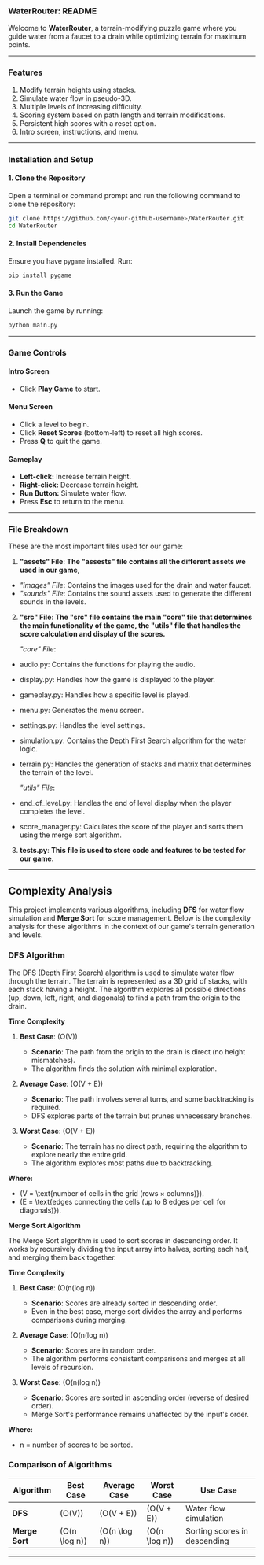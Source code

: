 ### **WaterRouter: README**

Welcome to **WaterRouter**, a terrain-modifying puzzle game where you guide water from a faucet to a drain while optimizing terrain for maximum points. 

---

### **Features**
1. Modify terrain heights using stacks.
2. Simulate water flow in pseudo-3D.
3. Multiple levels of increasing difficulty.
4. Scoring system based on path length and terrain modifications.
5. Persistent high scores with a reset option.
6. Intro screen, instructions, and menu.

---

### **Installation and Setup**

#### **1. Clone the Repository**
Open a terminal or command prompt and run the following command to clone the repository:
```bash
git clone https://github.com/<your-github-username>/WaterRouter.git
cd WaterRouter
```

#### **2. Install Dependencies**
Ensure you have `pygame` installed. Run:
```bash
pip install pygame
```

#### **3. Run the Game**
Launch the game by running:
```bash
python main.py
```

---

### **Game Controls**

#### **Intro Screen**
- Click **Play Game** to start.

#### **Menu Screen**
- Click a level to begin.
- Click **Reset Scores** (bottom-left) to reset all high scores.
- Press **Q** to quit the game.

#### **Gameplay**
- **Left-click:** Increase terrain height.
- **Right-click:** Decrease terrain height.
- **Run Button:** Simulate water flow.
- Press **Esc** to return to the menu.

---

### **File Breakdown**
These are the most important files used for our game:

1) **"assets" File**:
**The "assests" file contains all the different assets we used in our game**,
- *"images" File*: Contains the images used for the drain and water faucet.
- *"sounds" File*: Contains the sound assets used to generate the different sounds in the levels.
2) **"src" File**:
**The "src" file contains the main "core" file that determines the main functionality of the game, the "utils" file that handles the score calculation and display of the scores.**
  
    *"core" File*:
  - audio.py: Contains the functions for playing the audio.
  - display.py: Handles how the game is displayed to the player.
  - gameplay.py: Handles how a specific level is played.
  - menu.py: Generates the menu screen.
  - settings.py: Handles the level settings.
  - simulation.py: Contains the Depth First Search algorithm for the water logic.
  - terrain.py: Handles the generation of stacks and matrix that determines the terrain of the level.

    *"utils" File*:
  - end_of_level.py: Handles the end of level display when the player completes the level.
  - score_manager.py: Calculates the score of the player and sorts them using the merge sort algorithm.
3) **tests.py**:
**This file is used to store code and features to be tested for our game.**

---

## Complexity Analysis

This project implements various algorithms, including **DFS** for water flow simulation and **Merge Sort** for score management. Below is the complexity analysis for these algorithms in the context of our game's terrain generation and levels.

### **DFS Algorithm**

The DFS (Depth First Search) algorithm is used to simulate water flow through the terrain. The terrain is represented as a 3D grid of stacks, with each stack having a height. The algorithm explores all possible directions (up, down, left, right, and diagonals) to find a path from the origin to the drain.

**Time Complexity**
1. **Best Case**: \(O(V)\)
   - **Scenario**: The path from the origin to the drain is direct (no height mismatches).
   - The algorithm finds the solution with minimal exploration.

2. **Average Case**: \(O(V + E)\)
   - **Scenario**: The path involves several turns, and some backtracking is required.
   - DFS explores parts of the terrain but prunes unnecessary branches.

3. **Worst Case**: \(O(V + E)\)
   - **Scenario**: The terrain has no direct path, requiring the algorithm to explore nearly the entire grid.
   - The algorithm explores most paths due to backtracking.

**Where:**
- \(V = \text{number of cells in the grid (rows × columns)}\).
- \(E = \text{edges connecting the cells (up to 8 edges per cell for diagonals)}\).

**Merge Sort Algorithm**

The Merge Sort algorithm is used to sort scores in descending order. It works by recursively dividing the input array into halves, sorting each half, and merging them back together.

**Time Complexity**
1. **Best Case**: \(O(n(log n)\)
   - **Scenario**: Scores are already sorted in descending order.
   - Even in the best case, merge sort divides the array and performs comparisons during merging.

2. **Average Case**: \(O(n(log n)\)
   - **Scenario**: Scores are in random order.
   - The algorithm performs consistent comparisons and merges at all levels of recursion.

3. **Worst Case**: \(O(n(log n)\)
   - **Scenario**: Scores are sorted in ascending order (reverse of desired order).
   - Merge Sort's performance remains unaffected by the input's order.

**Where:**
- n = number of scores to be sorted.


### **Comparison of Algorithms**

| Algorithm       | Best Case       | Average Case    | Worst Case      | Use Case                     |
|------------------|-----------------|-----------------|-----------------|------------------------------|
| **DFS**         | \(O(V)\)        | \(O(V + E)\)    | \(O(V + E)\)    | Water flow simulation        |
| **Merge Sort**  | \(O(n \log n)\) | \(O(n \log n)\) | \(O(n \log n)\) | Sorting scores in descending |

---



  
  
  


